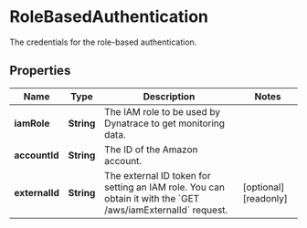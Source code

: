 

# RoleBasedAuthentication

The credentials for the role-based authentication.

## Properties

| Name | Type | Description | Notes |
|------------ | ------------- | ------------- | -------------|
|**iamRole** | **String** | The IAM role to be used by Dynatrace to get monitoring data. |  |
|**accountId** | **String** | The ID of the Amazon account. |  |
|**externalId** | **String** | The external ID token for setting an IAM role.    You can obtain it with the &#x60;GET /aws/iamExternalId&#x60; request. |  [optional] [readonly] |



